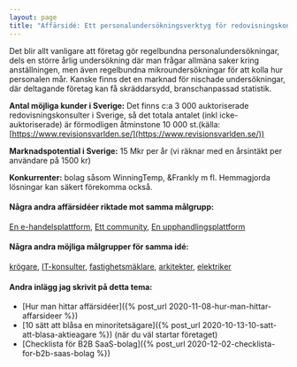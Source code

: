 ```yaml
---
layout: page
title: "Affärsidé: Ett personalundersökningsverktyg för redovisningskonsulter"
---
```

Det blir allt vanligare att företag gör regelbundna personalundersökningar, dels en större årlig undersökning där man frågar allmäna saker kring anställningen, men även regelbundna mikroundersökningar för att kolla hur personalen mår. Kanske finns det en marknad för nischade undersökningar, där deltagande företag kan få skräddarsydd, branschanpassad statistik.

**Antal möjliga kunder i Sverige:** Det finns c:a 3 000 auktoriserade redovisningskonsulter i Sverige, så det totala antalet (inkl icke-auktoriserade) är förmodligen åtminstone 10 000 st.(källa: [https://www.revisionsvarlden.se/](https://www.revisionsvarlden.se/))

**Marknadspotential i Sverige:** 15 Mkr per år (vi räknar med en årsintäkt per användare på 1500 kr)

**Konkurrenter:** bolag såsom WinningTemp, &Frankly m fl. Hemmagjorda lösningar kan säkert förekomma också.

#### Några andra affärsidéer riktade mot samma målgrupp:
[En e-handelsplattform](/affarsideer/en-e-handelsplattform-for-redovisningskonsulter/), [Ett community](/affarsideer/ett-community-for-redovisningskonsulter/), [En upphandlingsplattform](/affarsideer/en-upphandlingsplattform-for-redovisningskonsulter/)


#### Några andra möjliga målgrupper för samma idé:
[krögare](/affarsideer/ett-personalundersokningsverktyg-for-krogare/), [IT-konsulter](/affarsideer/ett-personalundersokningsverktyg-for-it-konsulter/), [fastighetsmäklare](/affarsideer/ett-personalundersokningsverktyg-for-fastighetsmaklare/), [arkitekter](/affarsideer/ett-personalundersokningsverktyg-for-arkitekter/), [elektriker](/affarsideer/ett-personalundersokningsverktyg-for-elektriker/)

#### Andra inlägg jag skrivit på detta tema:
- [Hur man hittar affärsidéer]({% post_url 2020-11-08-hur-man-hittar-affarsideer %})
- [10 sätt att blåsa en minoritetsägare]({% post_url 2020-10-13-10-satt-att-blasa-aktieagare %}) (när du väl startar företaget)
- [Checklista för B2B SaaS-bolag]({% post_url 2020-12-02-checklista-for-b2b-saas-bolag %})

